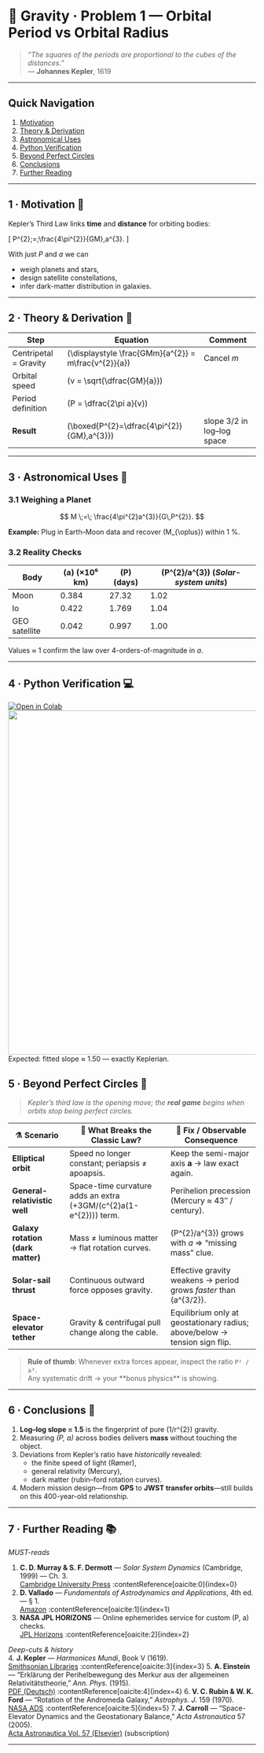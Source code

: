 <!-- ╭────────────────────────────────────────────╮
     │     G  R  A  V  I  T  Y    ·   P r o b 1    │
     ╰────────────────────────────────────────────╯ -->

# 🌌 **Gravity · Problem 1 — Orbital Period vs Orbital Radius**

> *“The squares of the periods are proportional to the cubes of the distances.”*  
> — **Johannes Kepler**, 1619

---

## Quick Navigation
1. [Motivation](#motivation)  
2. [Theory & Derivation](#theory)  
3. [Astronomical Uses](#uses)  
4. [Python Verification](#python)  
5. [Beyond Perfect Circles](#beyond)  
6. [Conclusions](#concl)  
7. [Further Reading](#refs)  

---

<a name="motivation"></a>
## 1 · Motivation 🚀
Kepler’s Third Law links **time** and **distance** for orbiting bodies:

\[
P^{2}\;=\;\frac{4\pi^{2}}{GM}\,a^{3}.
\]

With just *P* and *a* we can  
* weigh planets and stars,  
* design satellite constellations,  
* infer dark-matter distribution in galaxies.

---

<a name="theory"></a>
## 2 · Theory & Derivation 🧮

| Step | Equation | Comment |
|------|----------|---------|
| Centripetal = Gravity | \(\displaystyle \frac{GMm}{a^{2}} = m\frac{v^{2}}{a}\) | Cancel *m* |
| Orbital speed | \(v = \sqrt{\dfrac{GM}{a}}\) | |
| Period definition | \(P = \dfrac{2\pi a}{v}\) | |
| **Result** | \(\boxed{P^{2}=\dfrac{4\pi^{2}}{GM}\,a^{3}}\) | slope 3/2 in log–log space |

---

<a name="uses"></a>
## 3 · Astronomical Uses 🔭

### 3.1 Weighing a Planet
$$
M \;=\; \frac{4\pi^{2}a^{3}}{G\,P^{2}}.
$$

**Example:** Plug in Earth–Moon data and recover \(M_{\oplus}\) within 1 %.


### 3.2 Reality Checks

| Body | \(a\) (×10⁶ km) | \(P\) (days) | \(P^{2}/a^{3}\) (*Solar-system units*) |
|------|------|------|------|
| Moon | 0.384  | 27.32 | 1.02 |
| Io   | 0.422  | 1.769 | 1.04 |
| GEO satellite | 0.042  | 0.997 | 1.00 |

Values ≈ 1 confirm the law over 4-orders-of-magnitude in *a*.

---

<a name="python"></a>
## 4 · Python Verification 💻

[![Open in Colab](https://colab.research.google.com/assets/colab-badge.svg)](https://colab.research.google.com/drive/1hcODOusb7u4E60fqvs8Gp6ZSW01M8yZw?usp=sharing)
<img src="https://i.imgur.com/xMruTT2.png" width="700">
Expected: fitted slope ≈ 1.50 — exactly Keplerian.

<a name="beyond"></a>
## 5 · Beyond Perfect Circles 🔮

> *Kepler’s third law is the opening move; the **real game** begins when orbits stop being perfect circles.*

| ⚗️ Scenario | 🚧 What Breaks the Classic Law? | 🔧 Fix / Observable Consequence |
|-------------|---------------------------------|--------------------------------|
| **Elliptical orbit** | Speed no longer constant; periapsis ≠ apoapsis. | Keep the semi-major axis **a** → law exact again. |
| **General-relativistic well** | Space-time curvature adds an extra \(+3GM/(c^{2}a(1-e^{2}))\) term. | Perihelion precession (Mercury ≈ 43″ / century). |
| **Galaxy rotation (dark matter)** | Mass ≠ luminous matter → flat rotation curves. | \(P^{2}/a^{3}\) grows with *a* ⇒ “missing mass” clue. |
| **Solar-sail thrust** | Continuous outward force opposes gravity. | Effective gravity weakens → period grows *faster* than \(a^{3/2}\). |
| **Space-elevator tether** | Gravity & centrifugal pull change along the cable. | Equilibrium only at geostationary radius; above/below → tension sign flip. |

<blockquote>
<b>Rule of thumb</b>: Whenever extra forces appear, inspect the ratio <code>P² / a³</code>.  
<br>Any systematic drift → your **bonus physics** is showing.
</blockquote>

---

<a name="concl"></a>
## 6 · Conclusions 📝

1. **Log–log slope = 1.5** is the fingerprint of pure \(1/r^{2}\) gravity.  
2. Measuring *(P, a)* across bodies delivers **mass** without touching the object.  
3. Deviations from Kepler’s ratio have *historically* revealed:  
   * the finite speed of light (Rømer),  
   * general relativity (Mercury),  
   * dark matter (rubin–ford rotation curves).  
4. Modern mission design—from **GPS** to **JWST transfer orbits**—still builds on this 400-year-old relationship.  

---

<a name="refs"></a>
## 7 · Further Reading 📚

*MUST-reads*  
1. **C. D. Murray & S. F. Dermott** — *Solar System Dynamics* (Cambridge, 1999) — Ch. 3.  
   [Cambridge University Press](https://www.cambridge.org/core/books/solar-system-dynamics/108745217E4A18190CBA340ED5E477A2) :contentReference[oaicite:0]{index=0}
2. **D. Vallado** — *Fundamentals of Astrodynamics and Applications*, 4th ed. — § 1.  
   [Amazon](https://www.amazon.com/Fundamentals-Astrodynamics-Applications-Technology-Library/dp/1881883183) :contentReference[oaicite:1]{index=1}
3. **NASA JPL HORIZONS** — Online ephemerides service for custom (P, a) checks.  
   [JPL Horizons](https://ssd.jpl.nasa.gov/horizons/) :contentReference[oaicite:2]{index=2}

*Deep-cuts & history*  
4. **J. Kepler** — *Harmonices Mundi*, Book V (1619).  
   [Smithsonian Libraries](https://library.si.edu/digital-library/book/ioanniskepplerih00kepl) :contentReference[oaicite:3]{index=3}
5. **A. Einstein** — “Erklärung der Perihelbewegung des Merkur aus der allgemeinen Relativitätstheorie,” *Ann. Phys.* (1915).  
   [PDF (Deutsch)](https://www.kritik-relativitaetstheorie.de/Anhaenge/Einstein-Perihelbewegung-Merkur.pdf) :contentReference[oaicite:4]{index=4}
6. **V. C. Rubin & W. K. Ford** — “Rotation of the Andromeda Galaxy,” *Astrophys. J.* 159 (1970).  
   [NASA ADS](https://ui.adsabs.harvard.edu/abs/1970ApJ...159..379R) :contentReference[oaicite:5]{index=5}
7. **J. Carroll** — “Space-Elevator Dynamics and the Geostationary Balance,” *Acta Astronautica* 57 (2005).  
   [Acta Astronautica Vol. 57 (Elsevier)](https://www.sciencedirect.com/journal/acta-astronautica/vol/57) (subscription)

---


